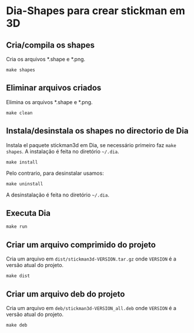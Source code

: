 # Dia-Shapes para crear stickman em 3D

## Cria/compila os shapes
Cria os arquivos *.shape e *.png. 

	make shapes

## Eliminar arquivos criados
Elimina os arquivos *.shape e *.png.

	make clean

## Instala/desinstala os shapes no directorio de Dia 
Instala el paquete stickman3d em Dia, se necessário primeiro faz `make shapes`.
A instalação é feita no diretório `~/.dia`.

	make install

Pelo contrario, para desinstalar usamos:

    make uninstall

A desinstalação é feita no diretório `~/.dia`.

## Executa Dia

	make run

## Criar um arquivo comprimido do projeto
Cria um arquivo em `dist/stickman3d-VERSION.tar.gz` onde `VERSION` é a versão atual do projeto.

	make dist

## Criar um arquivo deb do projeto
Cria um arquivo em `deb/stickman3d-VERSION_all.deb` onde `VERSION` é a versão atual do projeto.

	make deb


